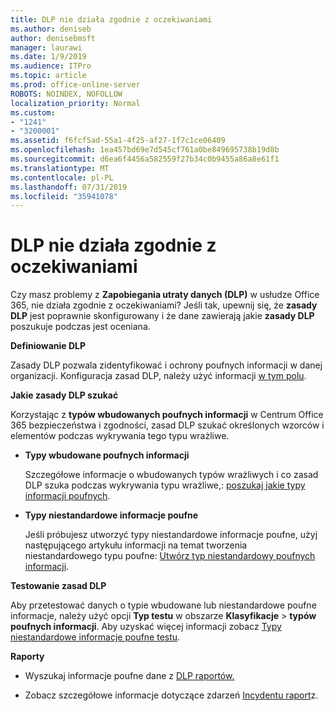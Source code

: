 ```yaml
---
title: DLP nie działa zgodnie z oczekiwaniami
ms.author: deniseb
author: denisebmsft
manager: laurawi
ms.date: 1/9/2019
ms.audience: ITPro
ms.topic: article
ms.prod: office-online-server
ROBOTS: NOINDEX, NOFOLLOW
localization_priority: Normal
ms.custom:
- "1241"
- "3200001"
ms.assetid: f6fcf5ad-55a1-4f25-af27-1f7c1ce06409
ms.openlocfilehash: 1ea457bd69e7d545cf761a0be849695738b19d8b
ms.sourcegitcommit: d6ea6f4456a582559f27b34c0b9455a86a8e61f1
ms.translationtype: MT
ms.contentlocale: pl-PL
ms.lasthandoff: 07/31/2019
ms.locfileid: "35941078"
---
```

# <a name="dlp-not-working-as-expected"></a>DLP nie działa zgodnie z oczekiwaniami

Czy masz problemy z **Zapobiegania utraty danych (DLP)** w usłudze Office 365, nie działa zgodnie z oczekiwaniami? Jeśli tak, upewnij się, że **zasady DLP** jest poprawnie skonfigurowany i że dane zawierają jakie **zasady DLP** poszukuje podczas jest oceniana.
  
 **Definiowanie DLP**
  
Zasady DLP pozwala zidentyfikować i ochrony poufnych informacji w danej organizacji. Konfiguracja zasad DLP, należy użyć informacji [w tym polu](https://docs.microsoft.com/office365/securitycompliance/prevent-data-loss#set-up-dlp).
  
 **Jakie zasady DLP szukać**
  
Korzystając z **typów wbudowanych poufnych informacji** w Centrum Office 365 bezpieczeństwa i zgodności, zasad DLP szukać określonych wzorców i elementów podczas wykrywania tego typu wrażliwe.
  
- **Typy wbudowane poufnych informacji**

    Szczegółowe informacje o wbudowanych typów wrażliwych i co zasad DLP szuka podczas wykrywania typu wrażliwe,: [poszukaj jakie typy informacji poufnych](https://docs.microsoft.com/office365/securitycompliance/what-the-sensitive-information-types-look-for).

- **Typy niestandardowe informacje poufne**

    Jeśli próbujesz utworzyć typy niestandardowe informacje poufne, użyj następującego artykułu informacji na temat tworzenia niestandardowego typu poufne: [Utwórz typ niestandardowy poufnych informacji](https://docs.microsoft.com/office365/securitycompliance/create-a-custom-sensitive-information-type).

**Testowanie zasad DLP**

Aby przetestować danych o typie wbudowane lub niestandardowe poufne informacje, należy użyć opcji **Typ testu** w obszarze **Klasyfikacje** > **typów poufnych informacji**. Aby uzyskać więcej informacji zobacz [Typy niestandardowe informacje poufne testu](https://docs.microsoft.com/en-us/office365/securitycompliance/create-a-custom-sensitive-information-type#test-custom-sensitive-information-types-in-the-security--compliance-center).

 **Raporty**
  
- Wyszukaj informacje poufne dane z [DLP raportów.](https://docs.microsoft.com/office365/securitycompliance/data-loss-prevention-policies#dlp-reports)

- Zobacz szczegółowe informacje dotyczące zdarzeń [Incydentu raport](https://docs.microsoft.com/office365/securitycompliance/data-loss-prevention-policies#incident-reports)z.

